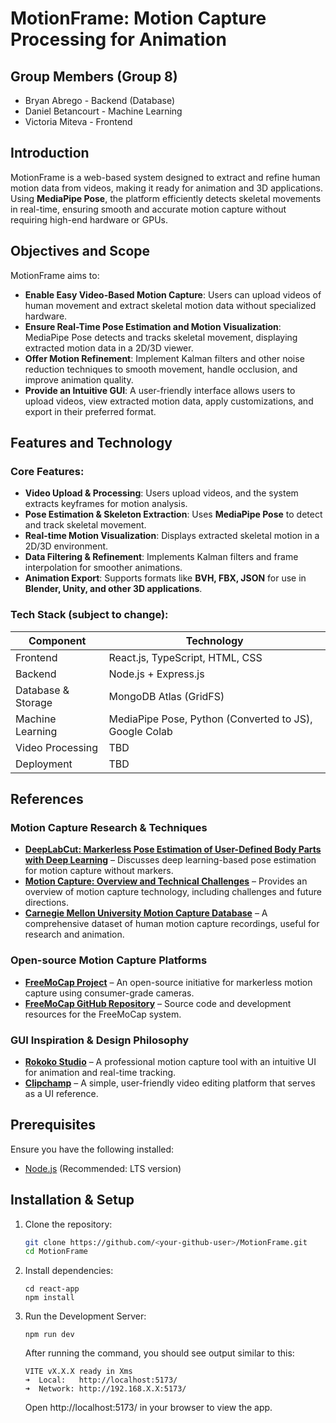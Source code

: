 # MotionFrame: Motion Capture Processing for Animation

## Group Members (Group 8)
- Bryan Abrego - Backend (Database)
- Daniel Betancourt - Machine Learning
- Victoria Miteva - Frontend

## Introduction
MotionFrame is a web-based system designed to extract and refine human motion data from videos, making it ready for animation and 3D applications. Using **MediaPipe Pose**, the platform efficiently detects skeletal movements in real-time, ensuring smooth and accurate motion capture without requiring high-end hardware or GPUs.

## Objectives and Scope
MotionFrame aims to:
- **Enable Easy Video-Based Motion Capture**: Users can upload videos of human movement and extract skeletal motion data without specialized hardware.
- **Ensure Real-Time Pose Estimation and Motion Visualization**: MediaPipe Pose detects and tracks skeletal movement, displaying extracted motion data in a 2D/3D viewer.
- **Offer Motion Refinement**: Implement Kalman filters and other noise reduction techniques to smooth movement, handle occlusion, and improve animation quality.
- **Provide an Intuitive GUI**: A user-friendly interface allows users to upload videos, view extracted motion data, apply customizations, and export in their preferred format.

## Features and Technology
### Core Features:
- **Video Upload & Processing**: Users upload videos, and the system extracts keyframes for motion analysis.
- **Pose Estimation & Skeleton Extraction**: Uses **MediaPipe Pose** to detect and track skeletal movement.
- **Real-time Motion Visualization**: Displays extracted skeletal motion in a 2D/3D environment.
- **Data Filtering & Refinement**: Implements Kalman filters and frame interpolation for smoother animations.
- **Animation Export**: Supports formats like **BVH, FBX, JSON** for use in **Blender, Unity, and other 3D applications**.

### Tech Stack (subject to change): 
| Component | Technology |
|-----------|------------|
| Frontend | React.js, TypeScript, HTML, CSS |
| Backend | Node.js + Express.js |
| Database & Storage | MongoDB Atlas (GridFS) |
| Machine Learning | MediaPipe Pose, Python (Converted to JS), Google Colab |
| Video Processing | TBD |
| Deployment | TBD |

## References
### Motion Capture Research & Techniques
- **[DeepLabCut: Markerless Pose Estimation of User-Defined Body Parts with Deep Learning](https://www.cell.com/current-biology/fulltext/S0960-9822(18)30309-9?_returnURL=https%3A%2F%2Flinkinghub.elsevier.com%2Fretrieve%2Fpii%2FS0960982218303099%3Fshowall%3Dtrue)** – Discusses deep learning-based pose estimation for motion capture without markers.
- **[Motion Capture: Overview and Technical Challenges](https://ai.stanford.edu/~latombe/cs99k/2000/capture.pdf)** – Provides an overview of motion capture technology, including challenges and future directions.
- **[Carnegie Mellon University Motion Capture Database](http://mocap.cs.cmu.edu/)** – A comprehensive dataset of human motion capture recordings, useful for research and animation.

### Open-source Motion Capture Platforms
- **[FreeMoCap Project](https://freemocap.org/)** – An open-source initiative for markerless motion capture using consumer-grade cameras.
- **[FreeMoCap GitHub Repository](https://github.com/freemocap/freemocap)** – Source code and development resources for the FreeMoCap system.

### GUI Inspiration & Design Philosophy
- **[Rokoko Studio](https://www.rokoko.com/)** – A professional motion capture tool with an intuitive UI for animation and real-time tracking.
- **[Clipchamp](https://www.clipchamp.com/)** – A simple, user-friendly video editing platform that serves as a UI reference.

## Prerequisites

Ensure you have the following installed:  
- [Node.js](https://nodejs.org/) (Recommended: LTS version)  

## Installation & Setup
1. Clone the repository:
   ```sh
   git clone https://github.com/<your-github-user>/MotionFrame.git
   cd MotionFrame
   ```
2. Install dependencies:
   ```
   cd react-app
   npm install
   ```
2. Run the Development Server:
   ```
   npm run dev
   ```
   After running the command, you should see output similar to this:
   ```
   VITE vX.X.X ready in Xms
   ➜  Local:   http://localhost:5173/
   ➜  Network: http://192.168.X.X:5173/
   ```
   Open http://localhost:5173/ in your browser to view the app.

